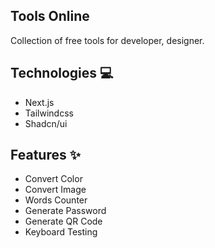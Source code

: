 

## Tools Online
Collection of free tools for developer, designer.

## Technologies 💻
- Next.js
- Tailwindcss
- Shadcn/ui

## Features ✨
- Convert Color
- Convert Image
- Words Counter
- Generate Password
- Generate QR Code
- Keyboard Testing
